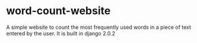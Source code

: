 # word-count-website

A simple website to count the most frequently used words in a
piece of text entered by the user.
It is built in django 2.0.2
